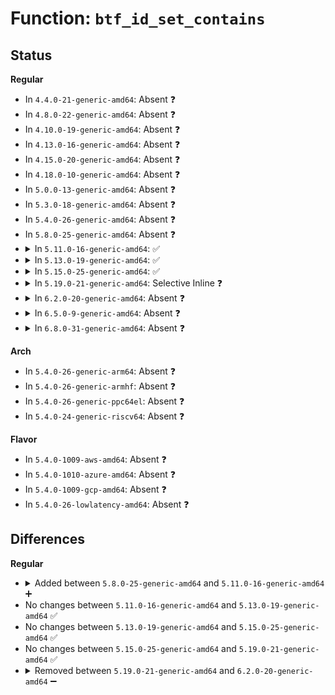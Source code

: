 # Function: <code>btf_id_set_contains</code>

## Status
<b>Regular</b>
<ul>
<li>
In <code>4.4.0-21-generic-amd64</code>: Absent ❓
</li>
<li>
In <code>4.8.0-22-generic-amd64</code>: Absent ❓
</li>
<li>
In <code>4.10.0-19-generic-amd64</code>: Absent ❓
</li>
<li>
In <code>4.13.0-16-generic-amd64</code>: Absent ❓
</li>
<li>
In <code>4.15.0-20-generic-amd64</code>: Absent ❓
</li>
<li>
In <code>4.18.0-10-generic-amd64</code>: Absent ❓
</li>
<li>
In <code>5.0.0-13-generic-amd64</code>: Absent ❓
</li>
<li>
In <code>5.3.0-18-generic-amd64</code>: Absent ❓
</li>
<li>
In <code>5.4.0-26-generic-amd64</code>: Absent ❓
</li>
<li>
In <code>5.8.0-25-generic-amd64</code>: Absent ❓
</li>
<li>
<details>
<summary>In <code>5.11.0-16-generic-amd64</code>: ✅</summary>

```c
bool btf_id_set_contains(const struct btf_id_set * set, u32 id)
```

```json
{
  "name": "btf_id_set_contains",
  "collision_type": "Unique Global",
  "inline_type": "No",
  "funcs": [
    {
      "addr": 18446744071581125920,
      "name": "btf_id_set_contains",
      "external": true,
      "loc": "kernel/bpf/btf.c:5753",
      "file": "kernel/bpf/btf.c",
      "inline": "seen, unknown",
      "caller_inline": [],
      "caller_func": [
        "kernel/bpf/verifier.c:bpf_check_attach_target",
        "kernel/bpf/bpf_lsm.c:bpf_ima_inode_hash_allowed",
        "kernel/bpf/bpf_lsm.c:bpf_lsm_verify_prog"
      ]
    }
  ],
  "symbols": [
    {
      "addr": 18446744071581125920,
      "name": "btf_id_set_contains",
      "section": ".text",
      "bind": "STB_GLOBAL",
      "size": 51
    }
  ]
}
```
</details>
</li>
<li>
<details>
<summary>In <code>5.13.0-19-generic-amd64</code>: ✅</summary>

```c
bool btf_id_set_contains(const struct btf_id_set * set, u32 id)
```

```json
{
  "name": "btf_id_set_contains",
  "collision_type": "Unique Global",
  "inline_type": "No",
  "funcs": [
    {
      "addr": 18446744071581145856,
      "name": "btf_id_set_contains",
      "external": true,
      "loc": "kernel/bpf/btf.c:5951",
      "file": "kernel/bpf/btf.c",
      "inline": "seen, unknown",
      "caller_inline": [],
      "caller_func": [
        "kernel/bpf/verifier.c:check_attach_btf_id",
        "kernel/bpf/verifier.c:bpf_check_attach_target",
        "kernel/bpf/bpf_lsm.c:bpf_ima_inode_hash_allowed",
        "kernel/bpf/bpf_lsm.c:bpf_lsm_verify_prog",
        "net/bpf/test_run.c:bpf_prog_test_check_kfunc_call",
        "net/ipv4/bpf_tcp_ca.c:bpf_tcp_ca_check_kfunc_call"
      ]
    }
  ],
  "symbols": [
    {
      "addr": 18446744071581145856,
      "name": "btf_id_set_contains",
      "section": ".text",
      "bind": "STB_GLOBAL",
      "size": 51
    }
  ]
}
```
</details>
</li>
<li>
<details>
<summary>In <code>5.15.0-25-generic-amd64</code>: ✅</summary>

```c
bool btf_id_set_contains(const struct btf_id_set * set, u32 id)
```

```json
{
  "name": "btf_id_set_contains",
  "collision_type": "Unique Global",
  "inline_type": "No",
  "funcs": [
    {
      "addr": 18446744071581379264,
      "name": "btf_id_set_contains",
      "external": true,
      "loc": "kernel/bpf/btf.c:6004",
      "file": "kernel/bpf/btf.c",
      "inline": "seen, unknown",
      "caller_inline": [],
      "caller_func": [
        "kernel/bpf/verifier.c:check_attach_btf_id",
        "kernel/bpf/verifier.c:bpf_check_attach_target",
        "kernel/bpf/bpf_lsm.c:bpf_ima_inode_hash_allowed",
        "kernel/bpf/bpf_lsm.c:bpf_lsm_verify_prog",
        "net/bpf/test_run.c:bpf_prog_test_check_kfunc_call",
        "net/ipv4/bpf_tcp_ca.c:bpf_tcp_ca_check_kfunc_call"
      ]
    }
  ],
  "symbols": [
    {
      "addr": 18446744071581379264,
      "name": "btf_id_set_contains",
      "section": ".text",
      "bind": "STB_GLOBAL",
      "size": 51
    }
  ]
}
```
</details>
</li>
<li>
<details>
<summary>In <code>5.19.0-21-generic-amd64</code>: Selective Inline ❓</summary>

```c
bool btf_id_set_contains(const struct btf_id_set * set, u32 id)
```

```json
{
  "name": "btf_id_set_contains",
  "collision_type": "Unique Global",
  "inline_type": "Selective",
  "funcs": [
    {
      "addr": 18446744071581696012,
      "name": "btf_id_set_contains",
      "external": true,
      "loc": "kernel/bpf/btf.c:6737",
      "file": "kernel/bpf/btf.c",
      "inline": "not declared, inlined",
      "caller_inline": [
        "kernel/bpf/btf.c:btf_kfunc_id_set_contains"
      ],
      "caller_func": [
        "kernel/bpf/verifier.c:check_attach_btf_id",
        "kernel/bpf/verifier.c:bpf_check_attach_target",
        "kernel/bpf/bpf_lsm.c:bpf_ima_inode_hash_allowed",
        "kernel/bpf/bpf_lsm.c:bpf_lsm_verify_prog"
      ]
    }
  ],
  "symbols": [
    {
      "addr": 18446744071581694272,
      "name": "btf_id_set_contains",
      "section": ".text",
      "bind": "STB_GLOBAL",
      "size": 66
    }
  ]
}
```
</details>
</li>
<li>
<details>
<summary>In <code>6.2.0-20-generic-amd64</code>: Absent ❓</summary>

```json
{
  "name": "btf_id_set_contains",
  "collision_type": "Static Duplication",
  "inline_type": "Full",
  "funcs": [
    {
      "addr": 18446744071581625030,
      "name": "btf_id_set_contains",
      "external": false,
      "loc": "include/linux/btf.h:460",
      "file": "kernel/trace/bpf_trace.c",
      "inline": "declared, inlined",
      "caller_inline": [],
      "caller_func": []
    },
    {
      "addr": 18446744071581921742,
      "name": "btf_id_set_contains",
      "external": false,
      "loc": "include/linux/btf.h:460",
      "file": "kernel/bpf/verifier.c",
      "inline": "declared, inlined",
      "caller_inline": [
        "kernel/bpf/verifier.c:check_attach_btf_id",
        "kernel/bpf/verifier.c:bpf_check_attach_target",
        "kernel/bpf/verifier.c:check_kfunc_call"
      ],
      "caller_func": []
    },
    {
      "addr": 18446744071582098800,
      "name": "btf_id_set_contains",
      "external": false,
      "loc": "include/linux/btf.h:460",
      "file": "kernel/bpf/btf.c",
      "inline": "declared, inlined",
      "caller_inline": [],
      "caller_func": []
    },
    {
      "addr": 18446744071582188097,
      "name": "btf_id_set_contains",
      "external": false,
      "loc": "include/linux/btf.h:460",
      "file": "kernel/bpf/bpf_lsm.c",
      "inline": "declared, inlined",
      "caller_inline": [
        "kernel/bpf/bpf_lsm.c:bpf_lsm_is_trusted",
        "kernel/bpf/bpf_lsm.c:bpf_lsm_func_proto",
        "kernel/bpf/bpf_lsm.c:bpf_lsm_func_proto",
        "kernel/bpf/bpf_lsm.c:bpf_lsm_func_proto",
        "kernel/bpf/bpf_lsm.c:bpf_lsm_func_proto",
        "kernel/bpf/bpf_lsm.c:bpf_ima_inode_hash_allowed",
        "kernel/bpf/bpf_lsm.c:bpf_lsm_verify_prog",
        "kernel/bpf/bpf_lsm.c:bpf_lsm_find_cgroup_shim"
      ],
      "caller_func": []
    }
  ],
  "symbols": []
}
```
</details>
</li>
<li>
<details>
<summary>In <code>6.5.0-9-generic-amd64</code>: Absent ❓</summary>

```json
{
  "name": "btf_id_set_contains",
  "collision_type": "Static Duplication",
  "inline_type": "Full",
  "funcs": [
    {
      "addr": 18446744071581764486,
      "name": "btf_id_set_contains",
      "external": false,
      "loc": "include/linux/btf.h:476",
      "file": "kernel/trace/bpf_trace.c",
      "inline": "declared, inlined",
      "caller_inline": [],
      "caller_func": []
    },
    {
      "addr": 18446744071582104461,
      "name": "btf_id_set_contains",
      "external": false,
      "loc": "include/linux/btf.h:476",
      "file": "kernel/bpf/verifier.c",
      "inline": "declared, inlined",
      "caller_inline": [
        "kernel/bpf/verifier.c:check_attach_btf_id",
        "kernel/bpf/verifier.c:bpf_check_attach_target",
        "kernel/bpf/verifier.c:check_kfunc_call",
        "kernel/bpf/verifier.c:check_kfunc_call"
      ],
      "caller_func": []
    },
    {
      "addr": 18446744071582292994,
      "name": "btf_id_set_contains",
      "external": false,
      "loc": "include/linux/btf.h:476",
      "file": "kernel/bpf/btf.c",
      "inline": "declared, inlined",
      "caller_inline": [],
      "caller_func": []
    },
    {
      "addr": 18446744071582387937,
      "name": "btf_id_set_contains",
      "external": false,
      "loc": "include/linux/btf.h:476",
      "file": "kernel/bpf/bpf_lsm.c",
      "inline": "declared, inlined",
      "caller_inline": [
        "kernel/bpf/bpf_lsm.c:bpf_lsm_is_trusted",
        "kernel/bpf/bpf_lsm.c:bpf_lsm_func_proto",
        "kernel/bpf/bpf_lsm.c:bpf_lsm_func_proto",
        "kernel/bpf/bpf_lsm.c:bpf_lsm_func_proto",
        "kernel/bpf/bpf_lsm.c:bpf_lsm_func_proto",
        "kernel/bpf/bpf_lsm.c:bpf_ima_inode_hash_allowed",
        "kernel/bpf/bpf_lsm.c:bpf_lsm_verify_prog",
        "kernel/bpf/bpf_lsm.c:bpf_lsm_find_cgroup_shim"
      ],
      "caller_func": []
    }
  ],
  "symbols": []
}
```
</details>
</li>
<li>
<details>
<summary>In <code>6.8.0-31-generic-amd64</code>: Absent ❓</summary>

```json
{
  "name": "btf_id_set_contains",
  "collision_type": "Static Duplication",
  "inline_type": "Full",
  "funcs": [
    {
      "addr": 18446744071581883382,
      "name": "btf_id_set_contains",
      "external": false,
      "loc": "include/linux/btf.h:487",
      "file": "kernel/trace/bpf_trace.c",
      "inline": "declared, inlined",
      "caller_inline": [],
      "caller_func": []
    },
    {
      "addr": 18446744071582244662,
      "name": "btf_id_set_contains",
      "external": false,
      "loc": "include/linux/btf.h:487",
      "file": "kernel/bpf/verifier.c",
      "inline": "declared, inlined",
      "caller_inline": [
        "kernel/bpf/verifier.c:check_attach_btf_id",
        "kernel/bpf/verifier.c:bpf_check_attach_target",
        "kernel/bpf/verifier.c:check_kfunc_call",
        "kernel/bpf/verifier.c:check_kfunc_call"
      ],
      "caller_func": []
    },
    {
      "addr": 18446744071582450514,
      "name": "btf_id_set_contains",
      "external": false,
      "loc": "include/linux/btf.h:487",
      "file": "kernel/bpf/btf.c",
      "inline": "declared, inlined",
      "caller_inline": [],
      "caller_func": []
    },
    {
      "addr": 18446744071582555537,
      "name": "btf_id_set_contains",
      "external": false,
      "loc": "include/linux/btf.h:487",
      "file": "kernel/bpf/bpf_lsm.c",
      "inline": "declared, inlined",
      "caller_inline": [
        "kernel/bpf/bpf_lsm.c:bpf_lsm_is_trusted",
        "kernel/bpf/bpf_lsm.c:bpf_lsm_func_proto",
        "kernel/bpf/bpf_lsm.c:bpf_lsm_func_proto",
        "kernel/bpf/bpf_lsm.c:bpf_lsm_func_proto",
        "kernel/bpf/bpf_lsm.c:bpf_lsm_func_proto",
        "kernel/bpf/bpf_lsm.c:bpf_ima_inode_hash_allowed",
        "kernel/bpf/bpf_lsm.c:bpf_lsm_verify_prog",
        "kernel/bpf/bpf_lsm.c:bpf_lsm_find_cgroup_shim"
      ],
      "caller_func": []
    }
  ],
  "symbols": []
}
```
</details>
</li>
</ul>
<b>Arch</b>
<ul>
<li>
In <code>5.4.0-26-generic-arm64</code>: Absent ❓
</li>
<li>
In <code>5.4.0-26-generic-armhf</code>: Absent ❓
</li>
<li>
In <code>5.4.0-26-generic-ppc64el</code>: Absent ❓
</li>
<li>
In <code>5.4.0-24-generic-riscv64</code>: Absent ❓
</li>
</ul>
<b>Flavor</b>
<ul>
<li>
In <code>5.4.0-1009-aws-amd64</code>: Absent ❓
</li>
<li>
In <code>5.4.0-1010-azure-amd64</code>: Absent ❓
</li>
<li>
In <code>5.4.0-1009-gcp-amd64</code>: Absent ❓
</li>
<li>
In <code>5.4.0-26-lowlatency-amd64</code>: Absent ❓
</li>
</ul>

## Differences
<b>Regular</b>
<ul>
<li>
<details>
<summary>Added between <code>5.8.0-25-generic-amd64</code> and <code>5.11.0-16-generic-amd64</code> ➕</summary>

```c
bool btf_id_set_contains(const struct btf_id_set * set, u32 id)
```
</details>
</li>
<li>
No changes between <code>5.11.0-16-generic-amd64</code> and <code>5.13.0-19-generic-amd64</code> ✅
</li>
<li>
No changes between <code>5.13.0-19-generic-amd64</code> and <code>5.15.0-25-generic-amd64</code> ✅
</li>
<li>
No changes between <code>5.15.0-25-generic-amd64</code> and <code>5.19.0-21-generic-amd64</code> ✅
</li>
<li>
<details>
<summary>Removed between <code>5.19.0-21-generic-amd64</code> and <code>6.2.0-20-generic-amd64</code> ➖</summary>

```c
bool btf_id_set_contains(const struct btf_id_set * set, u32 id)
```
</details>
</li>
</ul>
